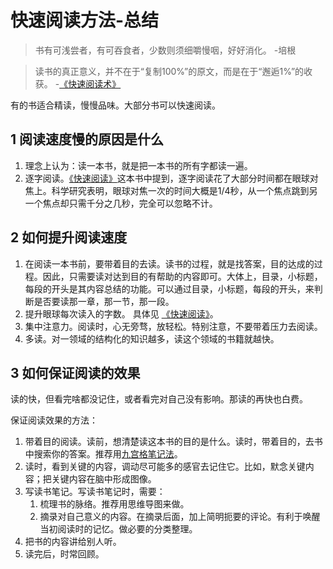 # 快速阅读方法-总结
> 书有可浅尝者，有可吞食者，少数则须细嚼慢咽，好好消化。 -培根

> 读书的真正意义，并不在于“复制100%”的原文，而是在于“邂逅1%”的收获。 -[《快速阅读术》](https://book.douban.com/subject/27032526/)

有的书适合精读，慢慢品味。大部分书可以快速阅读。


## 1 阅读速度慢的原因是什么
1. 理念上认为：读一本书，就是把一本书的所有字都读一遍。
2. 逐字阅读。[《快速阅读》](https://book.douban.com/subject/5359838/)这本书中提到，逐字阅读花了大部分时间都在眼球对焦上。科学研究表明，眼球对焦一次的时间大概是1/4秒，从一个焦点跳到另一个焦点却只需千分之几秒，完全可以忽略不计。

## 2 如何提升阅读速度
1. 在阅读一本书前，要带着目的去读。读书的过程，就是找答案，目的达成的过程。因此，只需要读对达到目的有帮助的内容即可。大体上，目录，小标题，每段的开头是其内容总结的功能。可以通过目录，小标题，每段的开头，来判断是否要读那一章，那一节，那一段。
2. 提升眼球每次读入的字数。 具体见 [《快速阅读》](https://book.douban.com/subject/5359838/)。
3. 集中注意力。阅读时，心无旁骛，放轻松。特别注意，不要带着压力去阅读。
4. 多读。对一领域的结构化的知识越多，读这个领域的书籍就越快。

## 3 如何保证阅读的效果
读的快，但看完啥都没记住，或者看完对自己没有影响。那读的再快也白费。

保证阅读效果的方法：

1. 带着目的阅读。读前，想清楚读这本书的目的是什么。读时，带着目的，去书中搜索你的答案。推荐用[九宫格笔记法](/content/reading-note)。
1. 读时，看到关键的内容，调动尽可能多的感官去记住它。比如，默念关键内容；把关键内容在脑中形成图像。
1. 写读书笔记。写读书笔记时，需要：
   1. 梳理书的脉络。推荐用思维导图来做。
   1. 摘录对自己意义的内容。在摘录后面，加上简明扼要的评论。有利于唤醒当初阅读时的记忆。做必要的分类整理。
1. 把书的内容讲给别人听。
1. 读完后，时常回顾。